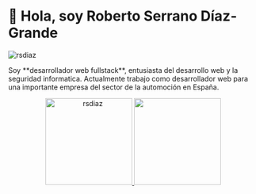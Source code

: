 <h1 align="left">👋 Hola, soy Roberto Serrano Díaz-Grande</h1>
<p align="left"> 
  <img src="https://komarev.com/ghpvc/?username=rsdiaz&style=for-the-badge" alt="rsdiaz" />
</p>
Soy **desarrollador web fullstack**, entusiasta del desarrollo web y la seguridad informatica. Actualmente trabajo como desarrollador web para una importante empresa del sector de la automoción en España.
<p align="center">
  <a href="https://github-readme-stats.vercel.app/api?username=rsdiazs&show_icons=true&theme=vue-dark">
    <img loading="lazy" src="https://github-readme-stats.vercel.app/api?username=rsdiaz&show_icons=true&theme=vue-dark" height="175" alt="rsdiaz"/>
  </a> 
   <a href="https://github-readme-stats.vercel.app/api/top-langs/?username=rsdiaz&theme=vue-dark&layout=compact">
    <img loading="lazy" src="https://github-readme-stats.vercel.app/api/top-langs/?username=rsdiaz&theme=vue-dark&layout=compact" height="175"/>
  </a> 
</p>

<!--
**rsdiaz/rsdiaz** is a ✨ _special_ ✨ repository because its `README.md` (this file) appears on your GitHub profile.

Here are some ideas to get you started:

- 🔭 I’m currently working on ...
- 🌱 I’m currently learning ...
- 👯 I’m looking to collaborate on ...
- 🤔 I’m looking for help with ...
- 💬 Ask me about ...
- 📫 How to reach me: ...
- 😄 Pronouns: ...
- ⚡ Fun fact: ...
-->
